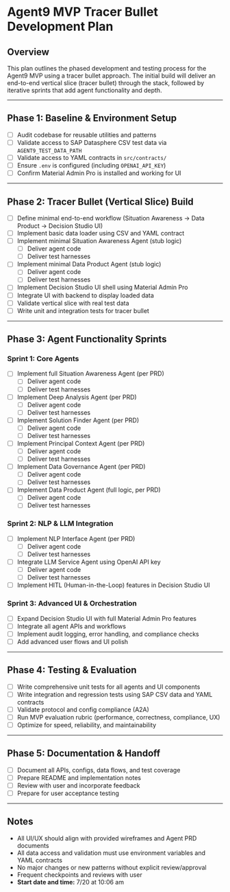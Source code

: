 # Agent9 MVP Tracer Bullet Development Plan

## Overview
This plan outlines the phased development and testing process for the Agent9 MVP using a tracer bullet approach. The initial build will deliver an end-to-end vertical slice (tracer bullet) through the stack, followed by iterative sprints that add agent functionality and depth.

---

## Phase 1: Baseline & Environment Setup
- [ ] Audit codebase for reusable utilities and patterns
- [ ] Validate access to SAP Datasphere CSV test data via `AGENT9_TEST_DATA_PATH`
- [ ] Validate access to YAML contracts in `src/contracts/`
- [ ] Ensure `.env` is configured (including `OPENAI_API_KEY`)
- [ ] Confirm Material Admin Pro is installed and working for UI

---

## Phase 2: Tracer Bullet (Vertical Slice) Build
- [ ] Define minimal end-to-end workflow (Situation Awareness → Data Product → Decision Studio UI)
- [ ] Implement basic data loader using CSV and YAML contract
- [ ] Implement minimal Situation Awareness Agent (stub logic)
    - [ ] Deliver agent code
    - [ ] Deliver test harnesses
- [ ] Implement minimal Data Product Agent (stub logic)
    - [ ] Deliver agent code
    - [ ] Deliver test harnesses
- [ ] Implement Decision Studio UI shell using Material Admin Pro
- [ ] Integrate UI with backend to display loaded data
- [ ] Validate vertical slice with real test data
- [ ] Write unit and integration tests for tracer bullet

---

## Phase 3: Agent Functionality Sprints
### Sprint 1: Core Agents
- [ ] Implement full Situation Awareness Agent (per PRD)
    - [ ] Deliver agent code
    - [ ] Deliver test harnesses
- [ ] Implement Deep Analysis Agent (per PRD)
    - [ ] Deliver agent code
    - [ ] Deliver test harnesses
- [ ] Implement Solution Finder Agent (per PRD)
    - [ ] Deliver agent code
    - [ ] Deliver test harnesses
- [ ] Implement Principal Context Agent (per PRD)
    - [ ] Deliver agent code
    - [ ] Deliver test harnesses
- [ ] Implement Data Governance Agent (per PRD)
    - [ ] Deliver agent code
    - [ ] Deliver test harnesses
- [ ] Implement Data Product Agent (full logic, per PRD)
    - [ ] Deliver agent code
    - [ ] Deliver test harnesses

### Sprint 2: NLP & LLM Integration
- [ ] Implement NLP Interface Agent (per PRD)
    - [ ] Deliver agent code
    - [ ] Deliver test harnesses
- [ ] Integrate LLM Service Agent using OpenAI API key
    - [ ] Deliver agent code
    - [ ] Deliver test harnesses
- [ ] Implement HITL (Human-in-the-Loop) features in Decision Studio UI

### Sprint 3: Advanced UI & Orchestration
- [ ] Expand Decision Studio UI with full Material Admin Pro features
- [ ] Integrate all agent APIs and workflows
- [ ] Implement audit logging, error handling, and compliance checks
- [ ] Add advanced user flows and UI polish

---

## Phase 4: Testing & Evaluation
- [ ] Write comprehensive unit tests for all agents and UI components
- [ ] Write integration and regression tests using SAP CSV data and YAML contracts
- [ ] Validate protocol and config compliance (A2A)
- [ ] Run MVP evaluation rubric (performance, correctness, compliance, UX)
- [ ] Optimize for speed, reliability, and maintainability

---

## Phase 5: Documentation & Handoff
- [ ] Document all APIs, configs, data flows, and test coverage
- [ ] Prepare README and implementation notes
- [ ] Review with user and incorporate feedback
- [ ] Prepare for user acceptance testing

---

## Notes
- All UI/UX should align with provided wireframes and Agent PRD documents
- All data access and validation must use environment variables and YAML contracts
- No major changes or new patterns without explicit review/approval
- Frequent checkpoints and reviews with user
- **Start date and time:** 7/20 at 10:06 am
